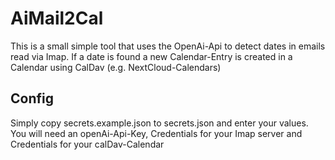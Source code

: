 # AiMail2Cal

This is a small simple tool that uses the OpenAi-Api to detect dates in emails read via Imap. If a date is found a new Calendar-Entry is created in a Calendar using CalDav (e.g. NextCloud-Calendars)

## Config
Simply copy secrets.example.json to secrets.json and enter your values. You will need an openAi-Api-Key, Credentials for your Imap server and Credentials for your calDav-Calendar
